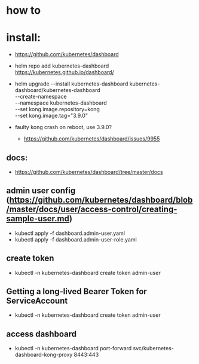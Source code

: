 # how to 

# install:
- https://github.com/kubernetes/dashboard

- helm repo add kubernetes-dashboard https://kubernetes.github.io/dashboard/
- helm upgrade --install kubernetes-dashboard kubernetes-dashboard/kubernetes-dashboard \
--create-namespace \
--namespace kubernetes-dashboard \
--set kong.image.repository=kong \
--set kong.image.tag="3.9.0"
- faulty kong crash on reboot, use 3.9.0?
  - https://github.com/kubernetes/dashboard/issues/9955


## docs:
- https://github.com/kubernetes/dashboard/tree/master/docs

##  admin user config (https://github.com/kubernetes/dashboard/blob/master/docs/user/access-control/creating-sample-user.md)
* kubectl apply -f dashboard.admin-user.yaml
* kubectl apply -f dashboard.admin-user-role.yaml


## create token
- kubectl -n kubernetes-dashboard create token admin-user

## Getting a long-lived Bearer Token for ServiceAccount
- kubectl -n kubernetes-dashboard create token admin-user

## access dashboard
- kubectl -n kubernetes-dashboard port-forward svc/kubernetes-dashboard-kong-proxy 8443:443